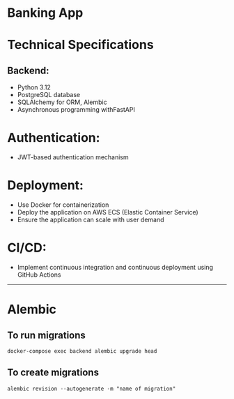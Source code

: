 # Banking App

# Technical Specifications
## Backend:
* Python 3.12
* PostgreSQL database
* SQLAlchemy for ORM, Alembic
* Asynchronous programming withFastAPI
# Authentication:
* JWT-based authentication mechanism
# Deployment:
* Use Docker for containerization
* Deploy the application on AWS ECS (Elastic Container Service)
* Ensure the application can scale with user demand
# CI/CD:
* Implement continuous integration and continuous deployment using GitHub Actions

----------------------------------------
# Alembic
## To run migrations 
```docker-compose exec backend alembic upgrade head```
## To create migrations 
```alembic revision --autogenerate -m "name of migration"```

